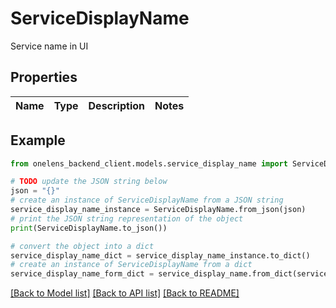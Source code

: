 # ServiceDisplayName

Service name in UI

## Properties

Name | Type | Description | Notes
------------ | ------------- | ------------- | -------------

## Example

```python
from onelens_backend_client.models.service_display_name import ServiceDisplayName

# TODO update the JSON string below
json = "{}"
# create an instance of ServiceDisplayName from a JSON string
service_display_name_instance = ServiceDisplayName.from_json(json)
# print the JSON string representation of the object
print(ServiceDisplayName.to_json())

# convert the object into a dict
service_display_name_dict = service_display_name_instance.to_dict()
# create an instance of ServiceDisplayName from a dict
service_display_name_form_dict = service_display_name.from_dict(service_display_name_dict)
```
[[Back to Model list]](../README.md#documentation-for-models) [[Back to API list]](../README.md#documentation-for-api-endpoints) [[Back to README]](../README.md)


